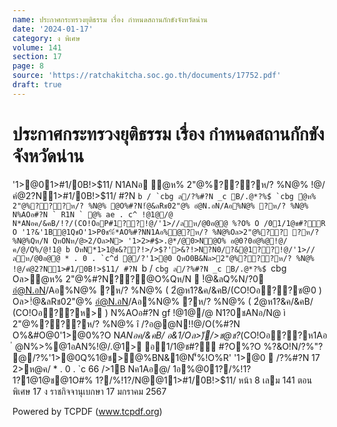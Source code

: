 ```yaml
---
name: ประกาศกระทรวงยุติธรรม เรื่อง กำหนดสถานกักขังจังหวัดน่าน
date: '2024-01-17'
category: ง พิเศษ
volume: 141
section: 17
page: 8
source: 'https://ratchakitcha.soc.go.th/documents/17752.pdf'
draft: true
---
```


# ประกาศกระทรวงยุติธรรม เรื่อง กำหนดสถานกักขังจังหวัดน่าน

'1>@01>#1/0B!>$11/ N1ANอ ํ@ห% 2"@%???ห/? %N@% !@/คํ@2?N1>#1/0B!>$11/ #?N ``b / `cbg ล/?%#?N _c B/.@*?%$์ `cbg ํ@ห% 2"@%???ห/? %N@% @O%#?N!ํ@&ลRช02"@% อํ@N.อN/Aอ%N@% ?ห/? %N@% N%AOอ#?N ` R1N ` @% ae . c^ !@1@/@ N*ANอค/&คB/!?/(CO!OอP#1??!@/'1>//ลห/@0อ@@ %?O% O /01/1@ช#?์R O '1?&'1B@1QชO'1>P0ช%์*AO%#?NN1Aอ%ํ@?ห/? %N@%Oล>2"@%?? ?ห/? %N@%Qห/N QหONห/@>2/Oล>N> '1>2>#$>.@*/@0>N@O% อ@0?0อํ@%@!@/ค/@/Q%/@!1@ b OหN*1>1@ช&??!>/>$?'>&?!>N?N0/?&@1??!@/'1>//ลห/@0อ@@ * . 0 . `c^d @/?'1>@0 QหO0B&Nล>2"@%???ห/? %N@% !@/คํ@2?N1>#1/0B!>$11/ #?N ``b / `cbg ล/?%#?N _c B/.@*?%$์ `cbg Oล>ํ@ห% 2"@%#?N??@O%Qห/N  !ํ@&ลQ%N/?0 อํ@N.อN/Aอ%N@% ?ห/? %N@% ( 2ํ@ห1?&ค/&คB/(CO!Oอ??ช@0 ) Oล>!ํ@&ลRช02"@% อํ@N.อN/Aอ%N@% ?ห/? %N@% ( 2ํ@ห1?&ค/&คB/ (CO!Oอ??ห> ) N%AOอ#?N gf !@1@/@ N1?0ชANอ/N@ ì 2"@%???ห/? %N@% î /?อ@@N!!@/O(%#?N O%&#O@0'1>@0%?O N*ANอค/&คB/ อ&1/Oล>)ึ/>ช@ช?*(CO!Oอ??ห1Aอ ํ @N%>%@1อAN%!@/.@1> อ1/1@ช#?์ #?O%?O %?&O!N/?%"? @/?%'1>@0Q%1@ช>@%BN&1@N'็%!O%R' '1>@0  /?%#?N 17 2>ห@ค/ * . 0 . `c 66 />1B Nค1Aอ@/ 1อ%@01?/%!1? 1?1@1@ช@1O#% 1?/%!1?/N@@11>#1/0B!>$11/ หน้า 8 เลม 141 ตอนพิเศษ 17 ง ราชกิจจานุเบกษา 17 มกราคม 2567



Powered by TCPDF (www.tcpdf.org)
